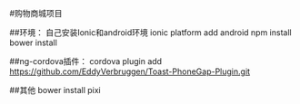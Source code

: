 #购物商城项目

##环境：
自己安装Ionic和android环境
ionic platform add android
npm install
bower install



##ng-cordova插件：
cordova plugin add https://github.com/EddyVerbruggen/Toast-PhoneGap-Plugin.git

##其他
bower install pixi
